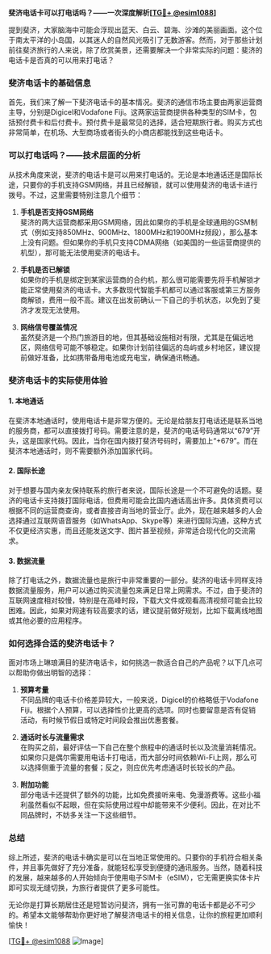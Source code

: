 **斐济电话卡可以打电话吗？——一次深度解析[[TG💪+ @esim1088](https://t.me/s/esim1088)]**

提到斐济，大家脑海中可能会浮现出蓝天、白云、碧海、沙滩的美丽画面。这个位于南太平洋的小岛国，以其迷人的自然风光吸引了无数游客。然而，对于那些计划前往斐济旅行的人来说，除了欣赏美景，还需要解决一个非常实际的问题：斐济的电话卡是否真的可以用来打电话？

### 斐济电话卡的基础信息

首先，我们来了解一下斐济电话卡的基本情况。斐济的通信市场主要由两家运营商主导，分别是Digicel和Vodafone Fiji。这两家运营商提供各种类型的SIM卡，包括预付费卡和后付费卡。预付费卡是最常见的选择，适合短期旅行者。购买方式也非常简单，在机场、大型商场或者街头的小商店都能找到这些电话卡。

### 可以打电话吗？——技术层面的分析

从技术角度来说，斐济的电话卡是可以用来打电话的。无论是本地通话还是国际长途，只要你的手机支持GSM网络，并且已经解锁，就可以使用斐济的电话卡进行拨号。不过，这里需要特别注意几个细节：

1. **手机是否支持GSM网络**  
   斐济的两大运营商都采用GSM网络，因此如果你的手机是全球通用的GSM制式（例如支持850MHz、900MHz、1800MHz和1900MHz频段），那么基本上没有问题。但如果你的手机只支持CDMA网络（如美国的一些运营商提供的机型），那可能无法使用斐济的电话卡。

2. **手机是否已解锁**  
   如果你的手机是绑定到某家运营商的合约机，那么很可能需要先将手机解锁才能正常使用斐济的电话卡。大多数现代智能手机都可以通过客服或第三方服务商解锁，费用一般不高。建议在出发前确认一下自己的手机状态，以免到了斐济才发现无法使用。

3. **网络信号覆盖情况**  
   虽然斐济是一个热门旅游目的地，但其基础设施相对有限，尤其是在偏远地区，网络信号可能不够稳定。如果你计划前往偏远的岛屿或乡村地区，建议提前做好准备，比如携带备用电池或充电宝，确保通讯畅通。

### 斐济电话卡的实际使用体验

#### 1. 本地通话
在斐济本地通话时，使用电话卡是非常方便的。无论是给朋友打电话还是联系当地的服务商，都可以直接拨打号码。需要注意的是，斐济的电话号码通常以“679”开头，这是国家代码。因此，当你在国内拨打斐济号码时，需要加上“+679”。而在斐济本地通话时，则不需要额外添加国家代码。

#### 2. 国际长途
对于想要与国内亲友保持联系的旅行者来说，国际长途是一个不可避免的话题。斐济的电话卡支持拨打国际电话，但费用可能会比国内通话高出许多。具体资费可以根据不同的运营商查询，或者直接咨询当地的营业厅。此外，现在越来越多的人会选择通过互联网语音服务（如WhatsApp、Skype等）来进行国际沟通，这种方式不仅更经济实惠，而且还能发送文字、图片甚至视频，非常适合现代化的交流需求。

#### 3. 数据流量
除了打电话之外，数据流量也是旅行中非常重要的一部分。斐济的电话卡同样支持数据流量服务，用户可以通过购买流量包来满足日常上网需求。不过，由于斐济的互联网速度相对较慢，特别是在高峰时段，下载大文件或观看高清视频可能会比较困难。因此，如果对网速有较高要求的话，建议提前做好规划，比如下载离线地图或其他必要的应用程序。

### 如何选择合适的斐济电话卡？

面对市场上琳琅满目的斐济电话卡，如何挑选一款适合自己的产品呢？以下几点可以帮助你做出明智的选择：

1. **预算考量**  
   不同品牌的电话卡价格差异较大，一般来说，Digicel的价格略低于Vodafone Fiji。根据个人预算，可以选择性价比更高的选项。同时也要留意是否有促销活动，有时候节假日或特定时间段会推出优惠套餐。

2. **通话时长与流量需求**  
   在购买之前，最好评估一下自己在整个旅程中的通话时长以及流量消耗情况。如果你只是偶尔需要用电话卡打电话，而大部分时间依赖Wi-Fi上网，那么可以选择侧重于流量的套餐；反之，则应优先考虑通话时长较长的产品。

3. **附加功能**  
   部分电话卡还提供了额外的功能，比如免费接听来电、免漫游费等。这些小福利虽然看似不起眼，但在实际使用过程中却能带来不少便利。因此，在对比不同品牌时，不妨多关注一下这些细节。

### 总结

综上所述，斐济的电话卡确实是可以在当地正常使用的。只要你的手机符合相关条件，并且事先做好了充分准备，就能轻松享受到便捷的通讯服务。当然，随着科技的发展，越来越多的人开始倾向于使用电子SIM卡（eSIM），它无需更换实体卡片即可实现无缝切换，为旅行者提供了更多可能性。

无论你是打算长期居住还是短暂访问斐济，拥有一张可靠的电话卡都是必不可少的。希望本文能够帮助你更好地了解斐济电话卡的相关信息，让你的旅程更加顺利愉快！

[[TG💪+ @esim1088](https://t.me/s/esim1088) ![Image](https://i.postimg.cc/4NQfJmqS/Snipaste-2025-05-13-00-14-12.png)]